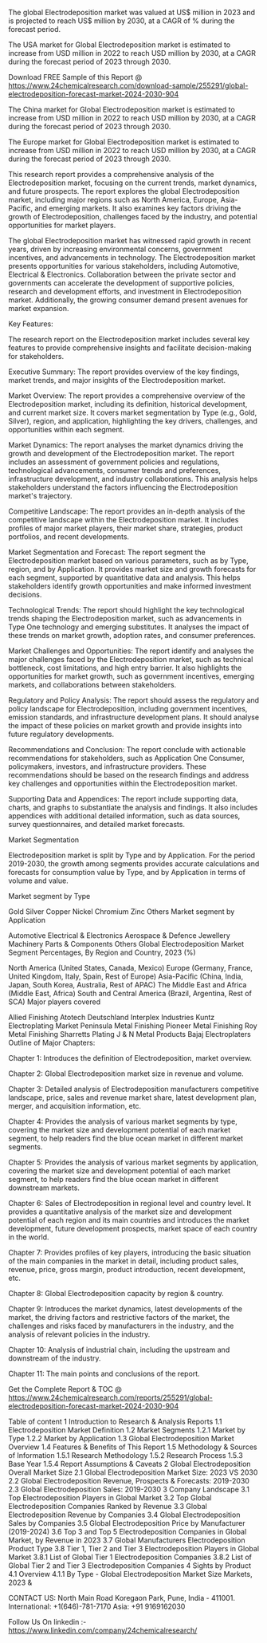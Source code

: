The global Electrodeposition market was valued at US$ million in 2023 and is projected to reach US$ million by 2030, at a CAGR of % during the forecast period.

The USA market for Global Electrodeposition  market is estimated to increase from USD million in 2022 to reach USD million by 2030, at a CAGR during the forecast period of 2023 through 2030.

Download FREE Sample of this Report @ https://www.24chemicalresearch.com/download-sample/255291/global-electrodeposition-forecast-market-2024-2030-904

The China market for Global Electrodeposition  market is estimated to increase from USD million in 2022 to reach USD million by 2030, at a CAGR during the forecast period of 2023 through 2030.

The Europe market for Global Electrodeposition market is estimated to increase from USD million in 2022 to reach USD million by 2030, at a CAGR during the forecast period of 2023 through 2030.

This research report provides a comprehensive analysis of the Electrodeposition market, focusing on the current trends, market dynamics, and future prospects. The report explores the global Electrodeposition market, including major regions such as North America, Europe, Asia-Pacific, and emerging markets. It also examines key factors driving the growth of Electrodeposition, challenges faced by the industry, and potential opportunities for market players.

The global Electrodeposition market has witnessed rapid growth in recent years, driven by increasing environmental concerns, government incentives, and advancements in technology. The Electrodeposition market presents opportunities for various stakeholders, including Automotive, Electrical & Electronics. Collaboration between the private sector and governments can accelerate the development of supportive policies, research and development efforts, and investment in Electrodeposition market. Additionally, the growing consumer demand present avenues for market expansion.

Key Features:

The research report on the Electrodeposition market includes several key features to provide comprehensive insights and facilitate decision-making for stakeholders.

Executive Summary: The report provides overview of the key findings, market trends, and major insights of the Electrodeposition market.

Market Overview: The report provides a comprehensive overview of the Electrodeposition market, including its definition, historical development, and current market size. It covers market segmentation by Type (e.g., Gold, Silver), region, and application, highlighting the key drivers, challenges, and opportunities within each segment.

Market Dynamics: The report analyses the market dynamics driving the growth and development of the Electrodeposition market. The report includes an assessment of government policies and regulations, technological advancements, consumer trends and preferences, infrastructure development, and industry collaborations. This analysis helps stakeholders understand the factors influencing the Electrodeposition market's trajectory.

Competitive Landscape: The report provides an in-depth analysis of the competitive landscape within the Electrodeposition market. It includes profiles of major market players, their market share, strategies, product portfolios, and recent developments.

Market Segmentation and Forecast: The report segment the Electrodeposition market based on various parameters, such as by Type, region, and by Application. It provides market size and growth forecasts for each segment, supported by quantitative data and analysis. This helps stakeholders identify growth opportunities and make informed investment decisions.

Technological Trends: The report should highlight the key technological trends shaping the Electrodeposition market, such as advancements in Type One technology and emerging substitutes. It analyses the impact of these trends on market growth, adoption rates, and consumer preferences.

Market Challenges and Opportunities: The report identify and analyses the major challenges faced by the Electrodeposition market, such as technical bottleneck, cost limitations, and high entry barrier. It also highlights the opportunities for market growth, such as government incentives, emerging markets, and collaborations between stakeholders.

Regulatory and Policy Analysis: The report should assess the regulatory and policy landscape for Electrodeposition, including government incentives, emission standards, and infrastructure development plans. It should analyse the impact of these policies on market growth and provide insights into future regulatory developments.

Recommendations and Conclusion: The report conclude with actionable recommendations for stakeholders, such as Application One Consumer, policymakers, investors, and infrastructure providers. These recommendations should be based on the research findings and address key challenges and opportunities within the Electrodeposition market.

Supporting Data and Appendices: The report include supporting data, charts, and graphs to substantiate the analysis and findings. It also includes appendices with additional detailed information, such as data sources, survey questionnaires, and detailed market forecasts.

Market Segmentation

Electrodeposition market is split by Type and by Application. For the period 2019-2030, the growth among segments provides accurate calculations and forecasts for consumption value by Type, and by Application in terms of volume and value.

Market segment by Type

Gold
Silver
Copper
Nickel
Chromium
Zinc
Others
Market segment by Application

Automotive
Electrical & Electronics
Aerospace & Defence
Jewellery
Machinery Parts & Components
Others
Global Electrodeposition Market Segment Percentages, By Region and Country, 2023 (%)

North America (United States, Canada, Mexico)
Europe (Germany, France, United Kingdom, Italy, Spain, Rest of Europe)
Asia-Pacific (China, India, Japan, South Korea, Australia, Rest of APAC)
The Middle East and Africa (Middle East, Africa)
South and Central America (Brazil, Argentina, Rest of SCA)
Major players covered

Allied Finishing
Atotech Deutschland
Interplex Industries
Kuntz Electroplating Market
Peninsula Metal Finishing
Pioneer Metal Finishing
Roy Metal Finishing
Sharretts Plating
J & N Metal Products
Bajaj Electroplaters
Outline of Major Chapters:

Chapter 1: Introduces the definition of Electrodeposition, market overview.

Chapter 2: Global Electrodeposition market size in revenue and volume.

Chapter 3: Detailed analysis of Electrodeposition manufacturers competitive landscape, price, sales and revenue market share, latest development plan, merger, and acquisition information, etc.

Chapter 4: Provides the analysis of various market segments by type, covering the market size and development potential of each market segment, to help readers find the blue ocean market in different market segments.

Chapter 5: Provides the analysis of various market segments by application, covering the market size and development potential of each market segment, to help readers find the blue ocean market in different downstream markets.

Chapter 6: Sales of Electrodeposition in regional level and country level. It provides a quantitative analysis of the market size and development potential of each region and its main countries and introduces the market development, future development prospects, market space of each country in the world.

Chapter 7: Provides profiles of key players, introducing the basic situation of the main companies in the market in detail, including product sales, revenue, price, gross margin, product introduction, recent development, etc.

Chapter 8: Global Electrodeposition capacity by region & country.

Chapter 9: Introduces the market dynamics, latest developments of the market, the driving factors and restrictive factors of the market, the challenges and risks faced by manufacturers in the industry, and the analysis of relevant policies in the industry.

Chapter 10: Analysis of industrial chain, including the upstream and downstream of the industry.

Chapter 11: The main points and conclusions of the report.

Get the Complete Report & TOC @ https://www.24chemicalresearch.com/reports/255291/global-electrodeposition-forecast-market-2024-2030-904

Table of content
1 Introduction to Research & Analysis Reports
1.1 Electrodeposition Market Definition
1.2 Market Segments
1.2.1 Market by Type
1.2.2 Market by Application
1.3 Global Electrodeposition Market Overview
1.4 Features & Benefits of This Report
1.5 Methodology & Sources of Information
1.5.1 Research Methodology
1.5.2 Research Process
1.5.3 Base Year
1.5.4 Report Assumptions & Caveats
2 Global Electrodeposition Overall Market Size
2.1 Global Electrodeposition Market Size: 2023 VS 2030
2.2 Global Electrodeposition Revenue, Prospects & Forecasts: 2019-2030
2.3 Global Electrodeposition Sales: 2019-2030
3 Company Landscape
3.1 Top Electrodeposition Players in Global Market
3.2 Top Global Electrodeposition Companies Ranked by Revenue
3.3 Global Electrodeposition Revenue by Companies
3.4 Global Electrodeposition Sales by Companies
3.5 Global Electrodeposition Price by Manufacturer (2019-2024)
3.6 Top 3 and Top 5 Electrodeposition Companies in Global Market, by Revenue in 2023
3.7 Global Manufacturers Electrodeposition Product Type
3.8 Tier 1, Tier 2 and Tier 3 Electrodeposition Players in Global Market
3.8.1 List of Global Tier 1 Electrodeposition Companies
3.8.2 List of Global Tier 2 and Tier 3 Electrodeposition Companies
4 Sights by Product
4.1 Overview
4.1.1 By Type - Global Electrodeposition Market Size Markets, 2023 &

CONTACT US:
North Main Road Koregaon Park, Pune, India - 411001.
International: +1(646)-781-7170
Asia: +91 9169162030

Follow Us On linkedin :- https://www.linkedin.com/company/24chemicalresearch/

